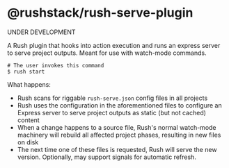 # @rushstack/rush-serve-plugin

UNDER DEVELOPMENT

A Rush plugin that hooks into action execution and runs an express server to serve project outputs. Meant for use with watch-mode commands.

```
# The user invokes this command
$ rush start
```

What happens:
- Rush scans for riggable `rush-serve.json` config files in all projects
- Rush uses the configuration in the aforementioned files to configure an Express server to serve project outputs as static (but not cached) content
- When a change happens to a source file, Rush's normal watch-mode machinery will rebuild all affected project phases, resulting in new files on disk
- The next time one of these files is requested, Rush will serve the new version. Optionally, may support signals for automatic refresh.
